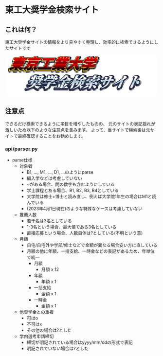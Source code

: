 # 東工大奨学金検索サイト
## これは何？
東工大奨学金サイトの情報をより見やすく整理し、効率的に検索できるようにしたサイトです

![symbol](public/logo.png)

## 注意点
できるだけ検索できるように項目を増やしたものの、
元のサイトの表記揺れが激しいため以下のような注意点を含みます。
よって、当サイトで検索後は元サイトで最終確認することをお勧めします。

### api/parser.py
- parse仕様
    - 対象者
        - B1, ..., M1, ..., D1, ...のようにparse
        - 編入学などは考慮していない
        - ~がある場合、間の数字も含むようにしている
        - 学士課程とある場合、B1, B2, B3, B4としている
        - 大学院は修士+博士と読み直し、例えば大学院1年生の場合はM1と読んでいる
        - (2023年4月1日現在)のような特殊なケースは考慮していない
    - 推薦人数
        - 若干名は3名としている
        - 1-3名という場合、最大値である3名としている
        - 直接応募という場合、人数自体は?としている(不明という意)
    - 月額
        - 自宅/自宅外や学部/修士などで金額が異なる場合安い方に直している
        - 月額の他に年額、一括支給、一時金などの表記があるため、年単位で統一
            - 月額
                - 月額 x 12
            - 年額
                - 年額 x 1
            - 一括支給
                - 金額 x 1
            - 一時金
                - 金額 x 1
    - 他奨学金との重複
        - 可はo
        - 不可はx
        - その他の場合は?とした
    - 学内選考申請締切
        - 締切が明記されている場合はyyyy/mm/ddの形式で表記
        - 明記されていない場合は?とした

